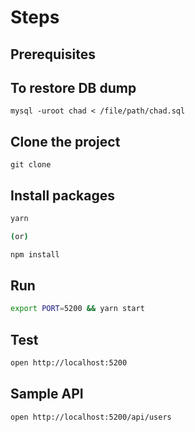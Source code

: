 # Steps

## Prerequisites

## To restore DB dump

```mysql
mysql -uroot chad < /file/path/chad.sql
```

## Clone the project
`git clone `

## Install packages

```bash
yarn

(or)

npm install
```

## Run

```bash
export PORT=5200 && yarn start
```

## Test

```bash
open http://localhost:5200
```

## Sample API

```
open http://localhost:5200/api/users
```
